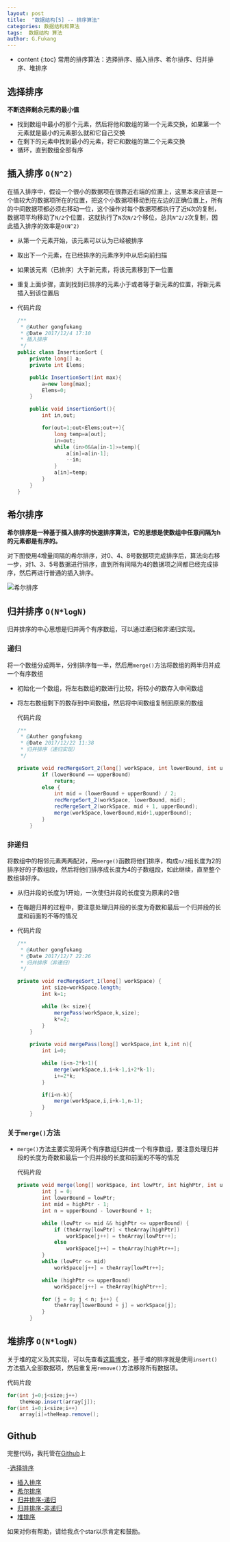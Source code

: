 ```yaml
---
layout: post
title:  "数据结构[5] -- 排序算法"
categories: 数据结构和算法
tags:  数据结构 算法
author: G.Fukang
---
```


* content
{:toc}
常用的排序算法：选择排序、插入排序、希尔排序、归并排序、堆排序


## 选择排序

**不断选择剩余元素的最小值**

- 找到数组中最小的那个元素，然后将他和数组的第一个元素交换，如果第一个元素就是最小的元素那么就和它自己交换
- 在剩下的元素中找到最小的元素，将它和数组的第二个元素交换
- 循环，直到数组全部有序

## 插入排序 `O(N^2)`

在插入排序中，假设一个很小的数据项在很靠近右端的位置上，这里本来应该是一个值较大的数据项所在的位置，把这个小数据项移动到在左边的正确位置上，所有的中间数据项都必须右移动一位，这个操作对每个数据项都执行了近`N`次的复制，数据项平均移动了`N/2`个位置，这就执行了`N`次`N/2`个移位，总共`N^2/2`次复制，因此插入排序的效率是`O(N^2)`

- 从第一个元素开始，该元素可以认为已经被排序

- 取出下一个元素，在已经排序的元素序列中从后向前扫描

- 如果该元素（已排序）大于新元素，将该元素移到下一位置

- 重复上面步骤，直到找到已排序的元素小于或者等于新元素的位置，将新元素插入到该位置后

- 代码片段

  ```java
  /**
   * @Auther gongfukang
   * @Date 2017/12/4 17:10
   * 插入排序
   */
  public class InsertionSort {
      private long[] a;
      private int Elems;

      public InsertionSort(int max){
          a=new long[max];
          Elems=0;
      }

      public void insertionSort(){
          int in,out;

          for(out=1;out<Elems;out++){
              long temp=a[out];
              in=out;
              while (in>0&&a[in-1]>=temp){
                  a[in]=a[in-1];
                  --in;
              }
              a[in]=temp;
          }
      }
  }
  ```

## 希尔排序

**希尔排序是一种基于插入排序的快速排序算法，它的思想是使数组中任意间隔为h的元素都是有序的。**

对下图使用4增量间隔的希尔排序，对0、4、8号数据项完成排序后，算法向右移一步，对1、3、5号数据进行排序，直到所有间隔为4的数据项之间都已经完成排序，然后再进行普通的插入排序。

![希尔排序](http://img.blog.csdn.net/20180129141938983?watermark/2/text/aHR0cDovL2Jsb2cuY3Nkbi5uZXQvYW5vbnltb3VzRw==/font/5a6L5L2T/fontsize/400/fill/I0JBQkFCMA==/dissolve/70/gravity/SouthEast)

## 归并排序 `O(N*logN)`

归并排序的中心思想是归并两个有序数组，可以通过递归和非递归实现。

### 递归

将一个数组分成两半，分别排序每一半，然后用`merge()`方法将数组的两半归并成一个有序数组

- 初始化一个数组，将左右数组的数进行比较，将较小的数存入中间数组

- 将左右数组剩下的数存到中间数组，然后将中间数组复制回原来的数组

  代码片段

  ```java
  /**
   * @Auther gongfukang
   * @Date 2017/12/22 11:38
   * 归并排序（递归实现）
   */

  private void recMergeSort_2(long[] workSpace, int lowerBound, int upperBound) {
          if (lowerBound == upperBound)
              return;
          else {
              int mid = (lowerBound + upperBound) / 2;
              recMergeSort_2(workSpace, lowerBound, mid);
              recMergeSort_2(workSpace, mid + 1, upperBound);
              merge(workSpace,lowerBound,mid+1,upperBound);
          }
      }
  ```



### 非递归

将数组中的相邻元素两两配对，用`merge()`函数将他们排序，构成`n/2`组长度为2的排序好的子数组段，然后将他们排序成长度为4的子数组段，如此继续，直至整个数组排好序。

- 从归并段的长度为1开始，一次使归并段的长度变为原来的2倍

- 在每趟归并的过程中，要注意处理归并段的长度为奇数和最后一个归并段的长度和前面的不等的情况

- 代码片段

  ```java
  /**
   * @Auther gongfukang
   * @Date 2017/12/7 22:26
   * 归并排序（非递归）
   */

  private void recMergeSort_1(long[] workSpace) {
          int size=workSpace.length;
          int k=1;

          while (k< size){
              mergePass(workSpace,k,size);
              k*=2;
          }
      }

      private void mergePass(long[] workSpace,int k,int n){
          int i=0;

          while (i<n-2*k+1){
              merge(workSpace,i,i+k-1,i+2*k-1);
              i+=2*k;
          }

          if(i<n-k){
              merge(workSpace,i,i+k-1,n-1);
          }
      }
  ```

###  关于`merge()`方法

- `merge()`方法主要实现将两个有序数组归并成一个有序数组，要注意处理归并段的长度为奇数和最后一个归并段的长度和前面的不等的情况

  代码片段

  ```java
  private void merge(long[] workSpace, int lowPtr, int highPtr, int upperBound) {
          int j = 0;
          int lowerBound = lowPtr;
          int mid = highPtr - 1;
          int n = upperBound - lowerBound + 1;

          while (lowPtr <= mid && highPtr <= upperBound) {
              if (theArray[lowPtr] < theArray[highPtr])
                  workSpace[j++] = theArray[lowPtr++];
              else
                  workSpace[j++] = theArray[highPtr++];
          }
          while (lowPtr <= mid)
              workSpace[j++] = theArray[lowPtr++];

          while (highPtr <= upperBound)
              workSpace[j++] = theArray[highPtr++];

          for (j = 0; j < n; j++) {
              theArray[lowerBound + j] = workSpace[j];
          }
      }
  ```

## 堆排序 `O(N*logN)`

关于堆的定义及其实现，可以先查看[这篇博文](https://gongfukangee.github.io/2018/01/08/Data-Structures-1/)，基于堆的排序就是使用`insert()`方法插入全部数据项，然后重复用`remove()`方法移除所有数据项。

代码片段

```java
for(int j=0;j<size;j++)
    theHeap.insert(array[j]);
for(int i=0;i<size;i++)
    array[i]=theHeap.remove();
```

## Github

完整代码，我托管在[Github](https://github.com/gongfukangEE/Data-Structures-Java)上

-[选择排序](https://github.com/gongfukangEE/Data-Structures-Java/blob/master/src/Sort/Simple_Sort/SelectSort.java)
-  [插入排序](https://github.com/gongfukangEE/Data-Structures-Java/blob/master/src/Sort/Simple_Sort/InsertionSort.java)
-  [希尔排序](https://github.com/gongfukangEE/Data-Structures-Java/blob/master/src/Sort/Advanced_Sort/ShellSort.java)
-  [归并排序-递归](https://github.com/gongfukangEE/Data-Structures-Java/blob/master/src/Sort/Advanced_Sort/MergeSort_2.java)
-  [归并排序-非递归](https://github.com/gongfukangEE/Data-Structures-Java/blob/master/src/Sort/Advanced_Sort/MergeSort_1.java)
-  [堆排序](https://github.com/gongfukangEE/Data-Structures-Java/tree/master/src/Sort/Advanced_Sort/HeapSort)


如果对你有帮助，请给我点个star以示肯定和鼓励。